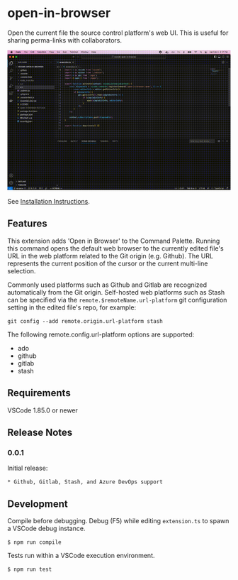 # open-in-browser

Open the current file the source control platform's web UI. This is useful for sharing perma-links with collaborators.

![example](https://raw.githubusercontent.com/andrei-m/vscode-open-in-browser/main/docs/example.gif)

See [Installation Instructions](https://code.visualstudio.com/api/working-with-extensions/publishing-extension#packaging-extensions).

## Features

This extension adds 'Open in Browser' to the Command Palette. Running this command opens the default web browser to the currently edited file's URL in the web platform related to the Git origin (e.g. Github). The URL represents the current position of the cursor or the current multi-line selection.

Commonly used platforms such as Github and Gitlab are recognized automatically from the Git origin. Self-hosted web platforms such as Stash can be specified via the `remote.$remoteName.url-platform` git configuration setting in the edited file's repo, for example:

```
git config --add remote.origin.url-platform stash
```

The following remote.config.url-platform options are supported:

* ado
* github
* gitlab
* stash

## Requirements

VSCode 1.85.0 or newer

## Release Notes

### 0.0.1

Initial release:

    * Github, Gitlab, Stash, and Azure DevOps support


## Development

Compile before debugging. Debug (F5) while editing `extension.ts` to spawn a VSCode debug instance.
```
$ npm run compile
```

Tests run within a VSCode execution environment.
```
$ npm run test
```
